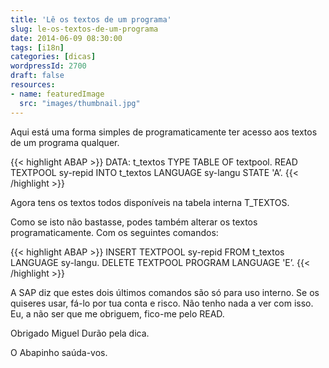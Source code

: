 ```yaml
---
title: 'Lê os textos de um programa'
slug: le-os-textos-de-um-programa
date: 2014-06-09 08:30:00
tags: [i18n]
categories: [dicas]
wordpressId: 2700
draft: false
resources:
- name: featuredImage
  src: "images/thumbnail.jpg"
---
```

Aqui está uma forma simples de programaticamente ter acesso aos textos de um programa qualquer.


{{< highlight ABAP >}}
DATA: t_textos TYPE TABLE OF textpool.
READ TEXTPOOL sy-repid INTO t_textos
  LANGUAGE sy-langu STATE 'A’.
{{< /highlight >}}

Agora tens os textos todos disponíveis na tabela interna T_TEXTOS.

Como se isto não bastasse, podes também alterar os textos programaticamente. Com os seguintes comandos:


{{< highlight ABAP >}}
INSERT TEXTPOOL sy-repid FROM t_textos LANGUAGE sy-langu.
DELETE TEXTPOOL PROGRAM LANGUAGE 'E’.
{{< /highlight >}}

A SAP diz que estes dois últimos comandos são só para uso interno. Se os quiseres usar, fá-lo por tua conta e risco. Não tenho nada a ver com isso. Eu, a não ser que me obriguem, fico-me pelo READ.

Obrigado Miguel Durão pela dica.

O Abapinho saúda-vos.
